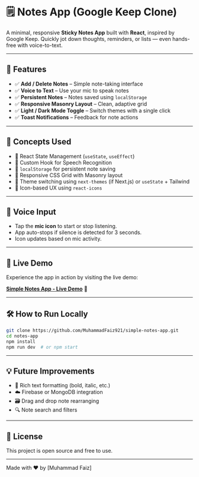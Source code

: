 # 🗒️ Notes App (Google Keep Clone)

A minimal, responsive **Sticky Notes App** built with **React**, inspired by Google Keep. Quickly jot down thoughts, reminders, or lists — even hands-free with voice-to-text.

---

## 🚀 Features

- ✅ **Add / Delete Notes** – Simple note-taking interface
- ✅ **Voice to Text** – Use your mic to speak notes
- ✅ **Persistent Notes** – Notes saved using `localStorage`
- ✅ **Responsive Masonry Layout** – Clean, adaptive grid
- ✅ **Light / Dark Mode Toggle** – Switch themes with a single click
- ✅ **Toast Notifications** – Feedback for note actions

---

## 🧠 Concepts Used

- 🔹 React State Management (`useState`, `useEffect`)
- 🔹 Custom Hook for Speech Recognition
- 🔹 `localStorage` for persistent note saving
- 🔹 Responsive CSS Grid with Masonry layout
- 🔹 Theme switching using `next-themes` (if Next.js) or `useState` + Tailwind
- 🔹 Icon-based UX using `react-icons`

---

## 🎤 Voice Input

- Tap the **mic icon** to start or stop listening.
- App auto-stops if silence is detected for 3 seconds.
- Icon updates based on mic activity.

---

## 🚀 Live Demo

Experience the app in action by visiting the live demo:

[**Simple Notes App - Live Demo**](https://simple-notes-app-jade.vercel.app/) 🎉

---

## 🛠️ How to Run Locally

```bash
git clone https://github.com/MuhammadFaiz921/simple-notes-app.git
cd notes-app
npm install
npm run dev  # or npm start
```

---

## 💡 Future Improvements

- 📝 Rich text formatting (bold, italic, etc.)
- ☁️ Firebase or MongoDB integration
- 🗃️ Drag and drop note rearranging
- 🔍 Note search and filters

---

## 📄 License

This project is open source and free to use.

---

Made with ❤️ by [Muhammad Faiz]
